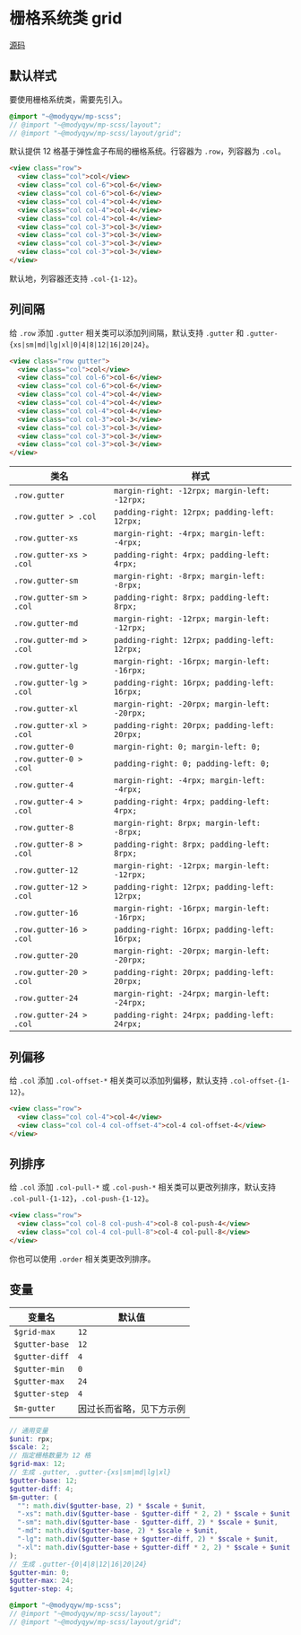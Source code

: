 # 栅格系统类 grid

[源码](https://github.com/ModyQyW/mp-scss/blob/main/grid.scss)

## 默认样式

要使用栅格系统类，需要先引入。

```scss
@import "~@modyqyw/mp-scss";
// @import "~@modyqyw/mp-scss/layout";
// @import "~@modyqyw/mp-scss/layout/grid";
```

默认提供 12 格基于弹性盒子布局的栅格系统。行容器为 `.row`，列容器为 `.col`。

```html
<view class="row">
  <view class="col">col</view>
  <view class="col col-6">col-6</view>
  <view class="col col-6">col-6</view>
  <view class="col col-4">col-4</view>
  <view class="col col-4">col-4</view>
  <view class="col col-4">col-4</view>
  <view class="col col-3">col-3</view>
  <view class="col col-3">col-3</view>
  <view class="col col-3">col-3</view>
  <view class="col col-3">col-3</view>
</view>
```

默认地，列容器还支持 `.col-{1-12}`。

## 列间隔

给 `.row` 添加 `.gutter` 相关类可以添加列间隔，默认支持 `.gutter` 和 `.gutter-{xs|sm|md|lg|xl|0|4|8|12|16|20|24}`。

```html
<view class="row gutter">
  <view class="col">col</view>
  <view class="col col-6">col-6</view>
  <view class="col col-6">col-6</view>
  <view class="col col-4">col-4</view>
  <view class="col col-4">col-4</view>
  <view class="col col-4">col-4</view>
  <view class="col col-3">col-3</view>
  <view class="col col-3">col-3</view>
  <view class="col col-3">col-3</view>
  <view class="col col-3">col-3</view>
</view>
```

|类名|样式|
|---|---|
|`.row.gutter`|`margin-right: -12rpx; margin-left: -12rpx;`|
|`.row.gutter > .col`|`padding-right: 12rpx; padding-left: 12rpx;`|
|`.row.gutter-xs`|`margin-right: -4rpx; margin-left: -4rpx;`|
|`.row.gutter-xs > .col`|`padding-right: 4rpx; padding-left: 4rpx;`|
|`.row.gutter-sm`|`margin-right: -8rpx; margin-left: -8rpx;`|
|`.row.gutter-sm > .col`|`padding-right: 8rpx; padding-left: 8rpx;`|
|`.row.gutter-md`|`margin-right: -12rpx; margin-left: -12rpx;`|
|`.row.gutter-md > .col`|`padding-right: 12rpx; padding-left: 12rpx;`|
|`.row.gutter-lg`|`margin-right: -16rpx; margin-left: -16rpx;`|
|`.row.gutter-lg > .col`|`padding-right: 16rpx; padding-left: 16rpx;`|
|`.row.gutter-xl`|`margin-right: -20rpx; margin-left: -20rpx;`|
|`.row.gutter-xl > .col`|`padding-right: 20rpx; padding-left: 20rpx;`|
|`.row.gutter-0`|`margin-right: 0; margin-left: 0;`|
|`.row.gutter-0 > .col`|`padding-right: 0; padding-left: 0;`|
|`.row.gutter-4`|`margin-right: -4rpx; margin-left: -4rpx;`|
|`.row.gutter-4 > .col`|`padding-right: 4rpx; padding-left: 4rpx;`|
|`.row.gutter-8`|`margin-right: 8rpx; margin-left: -8rpx;`|
|`.row.gutter-8 > .col`|`padding-right: 8rpx; padding-left: 8rpx;`|
|`.row.gutter-12`|`margin-right: -12rpx; margin-left: -12rpx;`|
|`.row.gutter-12 > .col`|`padding-right: 12rpx; padding-left: 12rpx;`|
|`.row.gutter-16`|`margin-right: -16rpx; margin-left: -16rpx;`|
|`.row.gutter-16 > .col`|`padding-right: 16rpx; padding-left: 16rpx;`|
|`.row.gutter-20`|`margin-right: -20rpx; margin-left: -20rpx;`|
|`.row.gutter-20 > .col`|`padding-right: 20rpx; padding-left: 20rpx;`|
|`.row.gutter-24`|`margin-right: -24rpx; margin-left: -24rpx;`|
|`.row.gutter-24 > .col`|`padding-right: 24rpx; padding-left: 24rpx;`|

## 列偏移

给 `.col` 添加 `.col-offset-*` 相关类可以添加列偏移，默认支持 `.col-offset-{1-12}`。

```html
<view class="row">
  <view class="col col-4">col-4</view>
  <view class="col col-4 col-offset-4">col-4 col-offset-4</view>
</view>
```

## 列排序

给 `.col` 添加 `.col-pull-*` 或 `.col-push-*` 相关类可以更改列排序，默认支持 `.col-pull-{1-12}`，`.col-push-{1-12}`。

```html
<view class="row">
  <view class="col col-8 col-push-4">col-8 col-push-4</view>
  <view class="col col-4 col-pull-8">col-4 col-pull-8</view>
</view>
```

你也可以使用 `.order` 相关类更改列排序。

## 变量

|变量名|默认值|
|---|---|
|`$grid-max`|`12`|
|`$gutter-base`|`12`|
|`$gutter-diff`|`4`|
|`$gutter-min`|`0`|
|`$gutter-max`|`24`|
|`$gutter-step`|`4`|
|`$m-gutter`|因过长而省略，见下方示例|

```scss
// 通用变量
$unit: rpx;
$scale: 2;
// 指定栅格数量为 12 格
$grid-max: 12;
// 生成 .gutter, .gutter-{xs|sm|md|lg|xl}
$gutter-base: 12;
$gutter-diff: 4;
$m-gutter: (
  "": math.div($gutter-base, 2) * $scale + $unit,
  "-xs": math.div($gutter-base - $gutter-diff * 2, 2) * $scale + $unit,
  "-sm": math.div($gutter-base - $gutter-diff, 2) * $scale + $unit,
  "-md": math.div($gutter-base, 2) * $scale + $unit,
  "-lg": math.div($gutter-base + $gutter-diff, 2) * $scale + $unit,
  "-xl": math.div($gutter-base + $gutter-diff * 2, 2) * $scale + $unit
);
// 生成 .gutter-{0|4|8|12|16|20|24}
$gutter-min: 0;
$gutter-max: 24;
$gutter-step: 4;

@import "~@modyqyw/mp-scss";
// @import "~@modyqyw/mp-scss/layout";
// @import "~@modyqyw/mp-scss/layout/grid";
```
